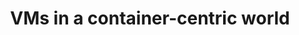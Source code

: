 ---
categories:
- bkk19
description: While Virtual Machines have been around for many decades containers are
  a relatively new development. Their usage has grown rapidly as users have started
  designing solutions using swarms of micro services in on-demand clouds managed by
  orchestration systems. At the same time containers are really just a group of processes
  sharing a host kernel which has led to concerns about security and isolation if
  things go wrong. Efforts are now underway to bring the strong isolation of virtual
  machines into the free-wheeling world of rapidly updated<br /> containerised applications.<br
  /> <br /> This talk will give an overview of the two technologies and how they are
  being brought together to provide the best of both worlds. This includes topics
  such as making orchestration systems VM aware as well as projects to move container
  run times into specialised virtual machines. We will also discuss what else needs
  to be done to enable the ARM eco-system to take advantage of these two complimentary
  technologies.<br />
image:
  featured: 'true'
  path: /assets/images/featured-images/bkk19/BKK19-503.png
session_attendee_num: '8'
session_id: BKK19-503
session_room: 'Keynote Room (World Ballroom BC) '
session_slot:
  end_time: '2019-04-05 08:55:00'
  start_time: '2019-04-05 08:30:00'
session_speakers:
- speaker_bio: Alex started learning to program in the 80s in an era of classic home
    computers that allowed you to get down and dirty at the system level. After graduating
    with a degree in Chemistry hes worked on a variety of projects including Fruit
    Machines, Line Cards, CCTV recorders and point-to-multipoint wireless microwave
    systems. Since the turn of the century his primary focus has been working with
    FLOSS platforms, especially Linux. An alumni of Transitive he has a broad experience
    of cross-platform virtualization as well as a strong background in telecommunications
    and networking. A keen Emacs user he will happily answer questions and proselytise
    for the One True Editor (tm).
  speaker_company: Linaro
  speaker_image: /assets/images/speakers/bkk19/alex-bennee.jpg
  speaker_location: United Kingdom
  speaker_name: Alex Bennée
  speaker_position: Senior Software Engineer
  speaker_username: ajb
session_track: Linux Kernel
tag: session
tags:
- Tools
- Linux Kernel
- Data Center
- HPC
title: VMs in a container-centric world
---